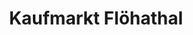 ---
title: "Kaufmarkt Flöhathal"
url: /pockau-lengefeld/kaufmarkt-floehathal/
shop: Einkaufszentrum
---